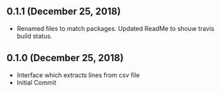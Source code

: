 ## 0.1.1 (December 25, 2018)
  - Renamed files to match packages. Updated ReadMe to shouw travis build status.

## 0.1.0 (December 25, 2018)
  - Interface which extracts lines from csv file
  - Initial Commit

